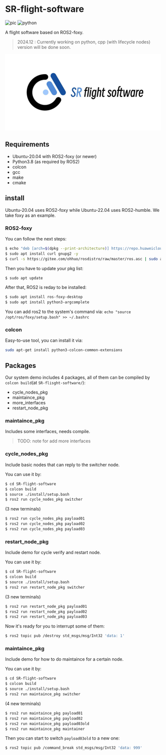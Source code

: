 # SR-flight-software

![pic](https://img.shields.io/badge/version-v0.0.1-green)
![python](https://img.shields.io/badge/Python-3.8-green?logo=python&logoColor=ffffff)

A flight software based on ROS2-foxy.

> 2024.12 : Currently working on python, cpp (with lifecycle nodes) version will be done soon.

![fig_20241210_95463](images/fig_20241210_24161_uploaded.png)  

## Requirements

- Ubuntu-20.04 with ROS2-foxy (or newer)
- Python3.8 (as required by ROS2)
- colcon
- gcc
- make
- cmake

## install

Ubuntu-20.04 uses ROS2-foxy while Ubuntu-22.04 uses ROS2-humble. We take foxy as an example.

### ROS2-foxy

You can follow the next steps:
```bash
$ echo "deb [arch=$(dpkg --print-architecture)] https://repo.huaweicloud.com/ros2/ubuntu/ $(lsb_release -cs) main" | sudo tee /etc/apt/sources.list.d/ros2.list > /dev/null
$ sudo apt install curl gnupg2 -y
$ curl -s https://gitee.com/ohhuo/rosdistro/raw/master/ros.asc | sudo apt-key add -
```

Then you have to update your pkg list:
```bash
$ sudo apt update 
```

After that, ROS2 is reday to be installed:
```bash
$ sudo apt install ros-foxy-desktop
$ sudo apt install python3-argcomplete
```

You can add ros2 to the system's command via: `echo "source /opt/ros/foxy/setup.bash" >> ~/.bashrc`

### colcon

Easy-to-use tool, you can install it via:

```bash
sudo apt-get install python3-colcon-common-extensions
```

## Packages

Our system demo includes 4 packages, all of them can be compiled by `colcon build`(at `SR-flisght-software/`):

- cycle_nodes_pkg
- maintaince_pkg
- more_interfaces
- restart_node_pkg

### maintaince_pkg

Includes some interfaces, needs compile.

> TODO: note for add more interfaces

### cycle_nodes_pkg

Include basic nodes that can reply to the switcher node.

You can use it by:

```bash
$ cd SR-flight-software
$ colcon build
$ source ./install/setup.bash
$ ros2 run cycle_nodes_pkg switcher
```

(3 new terminals)
```bash
$ ros2 run cycle_nodes_pkg payload01
$ ros2 run cycle_nodes_pkg payload02
$ ros2 run cycle_nodes_pkg payload03
```

### restart_node_pkg

Include demo for cycle verify and restart node.

You can use it by:

```bash
$ cd SR-flight-software
$ colcon build
$ source ./install/setup.bash
$ ros2 run restart_node_pkg switcher
```

(3 new terminals)
```bash
$ ros2 run restart_node_pkg payload01
$ ros2 run restart_node_pkg payload02
$ ros2 run restart_node_pkg payload03
```

Now it's ready for you to interrupt some of them:
```bash
$ ros2 topic pub /destroy std_msgs/msg/Int32 'data: 1'
```

### maintaince_pkg

Include demo for how to do maintaince for a certain node.

You can use it by:

```bash
$ cd SR-flight-software
$ colcon build
$ source ./install/setup.bash
$ ros2 run maintaince_pkg switcher
```

(4 new terminals)
```bash
$ ros2 run maintaince_pkg payload01
$ ros2 run maintaince_pkg payload02
$ ros2 run maintaince_pkg payload03old
$ ros2 run maintaince_pkg maintainer
```

Then you can start to switch `payload03old` to a new one:
```bash
$ ros2 topic pub /command_break std_msgs/msg/Int32 'data: 999'
```
